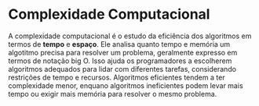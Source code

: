 # Complexidade Computacional

A complexidade computacional é o estudo da eficiência dos algoritmos em termos de **tempo** e **espaço**. Ele analisa quanto tempo e memória um algotitmo precisa para resolver um problema, geralmente expresso em termos de notação big O. Isso ajuda os programadores a escolherem algoritmos adequados para lidar com diferentes tarefas, considerando restrições de tempo e recursos. Algoritmos eficientes tendem a ter complexidade menor, enquano algoritmos ineficientes podem levar mais tempo ou exigir mais memória para resolver o mesmo problema.
